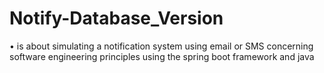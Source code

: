 # Notify-Database_Version
•	is about simulating a notification system using email or SMS concerning software engineering principles using the spring boot framework and java
